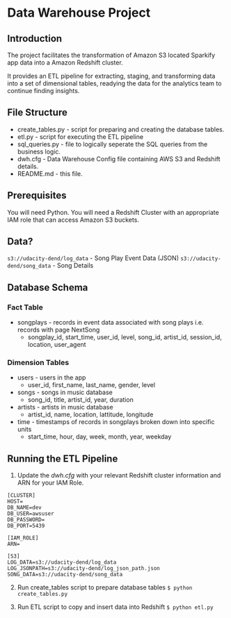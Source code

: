 # Data Warehouse Project
## Introduction

The project facilitates the transformation of Amazon S3 located Sparkify app data into a Amazon Redshift cluster.

It provides an ETL pipeline for extracting, staging, and transforming data into a set of dimensional tables, readying the data for the analytics team to continue finding insights.

## File Structure
* create_tables.py - script for preparing and creating the database tables.
* etl.py - script for executing the ETL pipeline
* sql_queries.py - file to logically seperate the SQL queries from the business logic.
* dwh.cfg - Data Warehouse Config file containing AWS S3 and Redshift details.
* README.md - this file.

## Prerequisites
You will need Python.
You will need a Redshift Cluster with an appropriate IAM role that can access Amazon S3 buckets.

## Data?
`s3://udacity-dend/log_data` - Song Play Event Data (JSON)
`s3://udacity-dend/song_data` - Song Details

## Database Schema

### Fact Table
* songplays - records in event data associated with song plays i.e. records with page NextSong
  * songplay_id, start_time, user_id, level, song_id, artist_id, session_id, location, user_agent
  
### Dimension Tables
* users - users in the app
  * user_id, first_name, last_name, gender, level
* songs - songs in music database
  * song_id, title, artist_id, year, duration
* artists - artists in music database
  * artist_id, name, location, lattitude, longitude
* time - timestamps of records in songplays broken down into specific units
  * start_time, hour, day, week, month, year, weekday

## Running the ETL Pipeline

1. Update the *dwh.cfg* with your relevant Redshift cluster information and ARN for your IAM Role.

```
[CLUSTER]
HOST=
DB_NAME=dev
DB_USER=awsuser
DB_PASSWORD=
DB_PORT=5439

[IAM_ROLE]
ARN=

[S3]
LOG_DATA=s3://udacity-dend/log_data
LOG_JSONPATH=s3://udacity-dend/log_json_path.json
SONG_DATA=s3://udacity-dend/song_data
```

2. Run create_tables script to prepare database tables
    `$ python create_tables.py`

3. Run ETL script to copy and insert data into Redshift
    `$ python etl.py`
